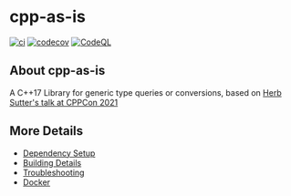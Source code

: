 # cpp-as-is

[![ci](https://github.com/Voltra/cpp-as-is/actions/workflows/ci.yml/badge.svg)](https://github.com/Voltra/cpp-as-is/actions/workflows/ci.yml)
[![codecov](https://codecov.io/gh/Voltra/cpp-as-is/branch/main/graph/badge.svg)](https://codecov.io/gh/Voltra/cpp-as-is)
[![CodeQL](https://github.com/Voltra/cpp-as-is/actions/workflows/codeql-analysis.yml/badge.svg)](https://github.com/Voltra/cpp-as-is/actions/workflows/codeql-analysis.yml)

## About cpp-as-is
A C++17 Library for generic type queries or conversions, based on [Herb Sutter's talk at CPPCon 2021](https://www.youtube.com/watch?v=raB_289NxBk)


## More Details

 * [Dependency Setup](README_dependencies.md)
 * [Building Details](README_building.md)
 * [Troubleshooting](README_troubleshooting.md)
 * [Docker](README_docker.md)
